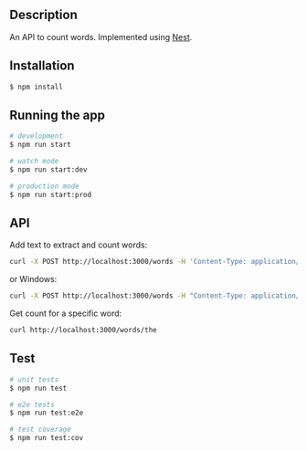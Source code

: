 ## Description

An API to count words. Implemented using [Nest](https://github.com/nestjs/nest).

## Installation

```bash
$ npm install
```

## Running the app

```bash
# development
$ npm run start

# watch mode
$ npm run start:dev

# production mode
$ npm run start:prod
```

## API

Add text to extract and count words:
```bash
curl -X POST http://localhost:3000/words -H 'Content-Type: application/json' -d '{"url": "http://norvig.com/big.txt"}'
```
or Windows:
```bash
curl -X POST http://localhost:3000/words -H "Content-Type: application/json" -d "{\"url\": \"http://norvig.com/big.txt\"}"
```

Get count for a specific word:
```bash
curl http://localhost:3000/words/the
```

## Test

```bash
# unit tests
$ npm run test

# e2e tests
$ npm run test:e2e

# test coverage
$ npm run test:cov
```
